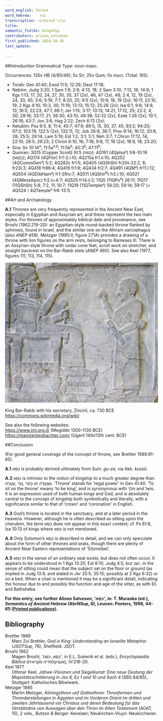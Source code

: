 ```yaml
---
word_english: throne   
word_hebrew:    כִּסֵּא
transcription: <i>kissēʾ</i>   
title: 
semantic_fields: kingship   
contributors: alison_salvesen  
first_published: 2024-10-18     
last_update: 

---
```



##Introduction
Grammatical Type: noun masc.

Occurrences: 135x HB (4/85/46); 5x Sir; 25x Qum; 0x inscr. (Total:
165).


* Torah: Gen 41:40; Exod 11:5; 12:29; Deut 17:18; 
* Nebiim: Judg 3:20; 1 Sam 1:9; 2:8; 4:13, 18; 2 Sam 3:10; 7:13, 16; 14:9; 1 Kgs 1:13, 17, 20, 24, 27, 30, 35, 37 (2x), 46, 47 (2x), 48; 2:4, 12, 19 (2x), 24, 33, 45; 3:6; 5:19; 7:7; 8:20, 25; 9:5 (2x); 10:9, 18, 19 (2x); 16:11; 22:10, 19; 2 Kgs 4:10; 10:3, 30; 11:19; 13:13; 15:12; 25:28 (2x); Isa 6:1; 9:6; 14:9, 13; 16:5; 22:23; 47:1; 66:1; Jer 1:15; 3:17; 13:13; 14:21; 17:12, 25; 22:2, 4, 30; 29:16; 33:17, 21; 36:30; 43:10; 49:38; 52:32 (2x); Ezek 1:26 (2x); 10:1; 26:16; 43:7; Jon 3:6; Hag 2:22; Zech 6:13 (2x); 
* Ketubim: Pss 9:5, 8; 11:4; 45:7; 47:9; 89:5, 15, 30, 37, 45; 93:2; 94:20; 97:2; 103:19; 122:5 (2x); 132:11, 12; Job 26:9; 36:7; Prov 9:14; 16:12; 20:8, 28; 25:5; 29:14; Lam 5:19; Est 1:2; 3:1; 5:1; Neh 3:7; 1 Chron 17:12, 14; 22:10; 28:5; 29:23; 2 Chron 6:10, 16; 7:18; 9:8, 17, 18 (2x); 18:9, 18; 23:20;
* Sira: Sir 10:14<sup><small>A</small></sup>; 11:5a<sup><small>A,B</small></sup>; 11:5b<sup><small>B</small></sup>; 40:3<sup><small>B</small></sup>; 47:11<sup><small>B</small></sup>;
* Qumran:
3Q15 (Copper Scroll) XI:5 (<span dir="rtl">כסה</span>);
4Q161 (4QpIsa<small><sup>a</sup></small>) fr8-10:19 (<span dir="rtl">כ]סא</span>);
4Q174 (4QFlor) fr1-2.i:10;
4Q215a fr1.ii:10;
4Q252 (4QCommGen<small><sup>a</sup></small>) 5:2;
4Q282c fr1:5;
4Q405 (4QShSh) fr20ii-22:2, 8; fr23i:3;
4Q418 fr86:4;
4Q419 fr1:9;
4Q434 fr2:7;
4Q491 (4QM<small><sup>a</sup></small>) fr11.i:12;
4Q504 (4QDibHam<small><sup>a</sup></small>) fr1-2Riv:7;
4Q511 (4QShir<sup>b</sup>) fr2.i:10;
4Q521 (4QMessApoc) fr2.ii+4:7;
4Q525 fr14.ii:2;
11Q5 (11QPs<sup>a</sup>) 26:11;
11Q17 (11QShSh) 5:8; 7:2, 11; 10:7; 
11Q19 (11QTemple<small><sup>a</sup></small>) 56:20; 59:14; 59:17 (= 4Q524 /  4QTemple<small><sup>b</sup></small> fr6-13:1).

##Art and Archaeology

<b>A.1</b> 
Thrones are very frequently represented in the Ancient Near East, especially in Egyptian and Assyrian art, and these represent the two main styles. For thrones of approximately biblical date and provenance, see Broshi (1962:219-20): an Egyptian-style round-backed throne flanked by sphinxes, found in Israel, and the similar one on the Ahiram sarcophagus (also <i>ANEP</i> 458). Metzger (1985:II, figure 271A) provides a drawing of a throne with lion figures on the arm rests, belonging to Rameses III. There is an Assyrian-style throne with cedar cone feet, scroll work on stretcher, and straight backrest on the Bar-Rakib stele (<i>ANEP</i> 460). See also Keel (1977, figures 111, 113, 114, 115).

![EL](../photos/Barrakib.jpeg)    

King Bar-Rakib with his secretary, Zincirli, ca. 730 BCE   
<a href="https://commons.wikimedia.org/wiki/File:Relief_of_king_Barrakib_from_Zincirli_-_Pergamonmuseum_-_Berlin_-_Germany_2017.jpg" target="_blank" rel="noopener noreferrer">https://commons.wikimedia.org/wiki/</a>

See also the following websites:    
<a href="https://www.imj.org.il/en/collections/432048-0" target="_blank" rel="noopener noreferrer">https://www.imj.org.il/</a> (Megiddo 1300-1130 BCE)    
<a href="https://mainzerbeobachter.com/2017/01/26/ugaritische-mythologie/" target="_blank" rel="noopener noreferrer">https://mainzerbeobachter.com/</a> (Ugarit 14th/13th cent. BCE)

 

##Conclusion

(For good general coverage of the concept of throne, see Brettler 1989:81-85).
    
<b>A.1</b> <span dir="rtl">כִּסֵּא</span> is probably derived ultimately from Sum. <i>gu-za</i>, via Akk. <i>kussû</i>.

<b>A.2</b> <span dir="rtl">כִּסֵּא</span> is intrinsic to the notion of kingship to a much greater degree than 
<span dir="rtl">עֲטָרָה</span>,
<span dir="rtl">נֵזֶר</span>,
<span dir="rtl">כֶּתֶר</span> or
<span dir="rtl">אֶצְעָדָה</span>.
‘Throne’ stands for ‘regal power’ in Gen 41:40. ‘To sit on the throne’ means ‘to be king’, and is synonymous with 
<span dir="rtl">מלך</span> and 
<span dir="rtl">משׁל</span>. 
It is an expression used of both human kings and God, and is absolutely central to the concept of kingship both symbolically and literally, with a significance similar to that of ‘crown’ and ‘coronation’ in English.
 
<b>A.3</b> God’s throne is located in the sanctuary, and at a later period in the heavens. However, although he is often described as sitting upon the cherubim, the term <span dir="rtl">כִּסֵּא</span> does not appear in this exact context; cf. Ps 61:8, Isa 10:13 of kings where <span dir="rtl">כִּסֵּא</span> is not mentioned.
 
<b>A.4</b> Only Solomon’s <span dir="rtl">כִּסֵּא</span> is described in detail, and we can only speculate about the form of other thrones and seats, though there are plenty of Ancient Near Eastern representations of ‘Sitzmöbel’.
 
<b>A.5</b> <span dir="rtl">כִּסֵּא</span> in the sense of an ordinary seat exists, but does not often occur. It appears to be understood in 1 Kgs 13:20, Est 6:10, Judg 4:5, but <span dir="rtl">ישׁב</span>, in the sense of sitting could mean that the subject sat on the floor or ground (as implied in Judg 13:9, and stated in Jer 25:5; 35:15; possibly at 2 Kgs 6:32) or on a bed. When a chair is mentioned it may be a significant detail, indicating the honour due to and possibly the function and age of the sitter, as with Eli and Bathsheba. 

<b>For this entry, see further Alison Salvesen, 
‘<span dir="rtl">כִּסֵּא</span>’, in:
T. Muraoka (ed.), <i>Semantics of Ancient Hebrew</i> 
(AbrNSup, 6), Leuven: Peeters, 1998, 44-65 (<a href="/store/printed_publications/">Printed publications</a>).</b>

## Bibliography

<div style="padding-left: 22px; text-indent: -22px;">
Brettler 1989 <br>
Marc Zvi Brettler, <i>God is King: Understanding an Israelite Metaphor</i> (JSOTSup, 76), Sheffield: JSOT.
</div>

<div style="padding-left: 22px; text-indent: -22px;">
Broshi 1962 <br>
Magen Broshi, ‘<span dir="rtl">כִּסֵּה</span>
,<span dir="rtl">כִּסֵּא</span>’,
in E.L. Sukenik et al. (eds.), <i>Encyclopaedia Biblica</i>
(<span dir="rtl">אנציקלפדיה מקראית</span>), IV:216-20.
</div>

<div style="padding-left: 22px; text-indent: -22px;">
Keel 1977 <br>
Othmar Keel, <i> Jahwe-Visionen und Siegelkunst: Eine neue Deutung der Majestätsschilderung in Jes 6, Ez 1 and 10 und Sach 4</i> (SBS 84/85), Stuttgart: Katholisches Bibelwerk.
</div>

<div style="padding-left: 22px; text-indent: -22px;">
Metzger 1985 <br>
Martin Metzger, <i>Köningsthron unf Gottesthron: Thronformen und Throndarstellungen in Ägypten und im Vorderen Orient im dritten und zweiten Jahrtausend vor Christus und deren Bedeutung für das Verständnis von Aussagen über den Thron im Alten Testament</i> 
(AOAT, 15), 2 vols., Butzon & Berger: Kevelaer; Neukirchen-Vluyn: Neukirchener.
</div>



